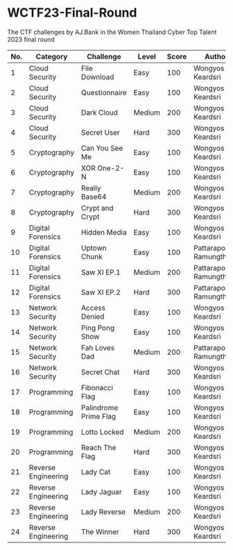 # WCTF23-Final-Round
The CTF challenges by AJ.Bank in the Women Thailand Cyber Top Talent 2023 final round

| No. | Category | Challenge | Level | Score | Author |
| ---------- | ---------- | ---------- | ---------- | ---------- | ---------- |
| 1 | Cloud Security | File Download | Easy | 100 | Wongyos Keardsri |
| 2 | Cloud Security | Questionnaire | Easy | 100 | Wongyos Keardsri |
| 3 | Cloud Security | Dark Cloud | Medium | 200 | Wongyos Keardsri |
| 4 | Cloud Security | Secret User | Hard | 300 | Wongyos Keardsri |
| 5 | Cryptography | Can You See Me | Easy | 100 | Wongyos Keardsri |
| 6 | Cryptography | XOR One-2-N | Easy | 100 | Wongyos Keardsri |
| 7 | Cryptography | Really Base64 | Medium | 200 | Wongyos Keardsri |
| 8 | Cryptography | Crypt and Crypt | Hard | 300 | Wongyos Keardsri |
| 9 | Digital Forensics | Hidden Media | Easy | 100 | Wongyos Keardsri |
| 10 | Digital Forensics | Uptown Chunk | Easy | 100 | Pattarapong Ramungthong |
| 11 | Digital Forensics | Saw XI EP.1 | Medium | 200 | Pattarapong Ramungthong |
| 12 | Digital Forensics | Saw XI EP.2 | Hard | 300 | Pattarapong Ramungthong |
| 13 | Network Security | Access Denied | Easy | 100 | Wongyos Keardsri |
| 14 | Network Security | Ping Pong Show | Easy | 100 | Wongyos Keardsri |
| 15 | Network Security | Fah Loves Dad | Medium | 200 | Pattarapong Ramungthong |
| 16 | Network Security | Secret Chat | Hard | 300 | Wongyos Keardsri |
| 17 | Programming | Fibonacci Flag | Easy | 100 | Wongyos Keardsri |
| 18 | Programming | Palindrome Prime Flag | Easy | 100 | Wongyos Keardsri |
| 19 | Programming | Lotto Locked | Medium | 200 | Wongyos Keardsri |
| 20 | Programming | Reach The Flag | Hard | 300 | Wongyos Keardsri |
| 21 | Reverse Engineering | Lady Cat | Easy | 100 | Wongyos Keardsri |
| 22 | Reverse Engineering | Lady Jaguar | Easy | 100 | Wongyos Keardsri |
| 23 | Reverse Engineering | Lady Reverse | Medium | 200 | Wongyos Keardsri |
| 24 | Reverse Engineering | The Winner | Hard | 300 | Wongyos Keardsri |
